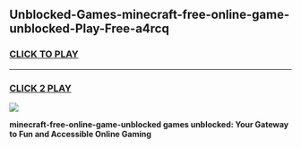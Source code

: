 
## Unblocked-Games-minecraft-free-online-game-unblocked-Play-Free-a4rcq
<h3>
<a href="https://premium76.site?title=minecraft-free-online-game-unblocked&ref=18A1">CLICK TO PLAY</a></h3>
<hr>

<h3>
<a href="https://premium76.site?title=minecraft-free-online-game-unblocked&ref=18A1">CLICK 2 PLAY</a>
  
</h3>

<a href="https://premium76.site?title=minecraft-free-online-game-unblocked&ref=18A1"><img src="https://clearcache.store/games.png"></a>


**minecraft-free-online-game-unblocked games unblocked: Your Gateway to Fun and Accessible Online Gaming**
